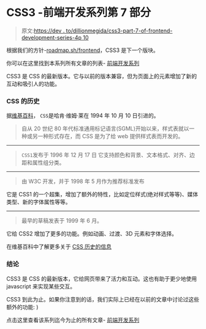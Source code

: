# CSS3 -前端开发系列第 7 部分

> 原文:[https://dev . to/dillionmegida/css3-part-7-of-frontend-development-series-4p 10](https://dev.to/dillionmegida/css3-part-7-of-frontend-development-series-4p10)

根据我们的方针-[roadmap.sh/frontend](https://roadmap.sh/frontend)，CSS3 是下一个版块。

你可以在这里找到本系列所有文章的列表- [前端开发系列](https://dev.to/dillionmegida/frontend-development-series-3004)

CSS3 是 CSS 的最新版本。它与以前的版本兼容，但为页面上的元素增加了新的互动和吸引人的功能。

### CSS 的历史

据[维基百科](https://en.wikipedia.org/wiki/Cascading_Style_Sheets)，
`CSS`是哈肯·维姆·莱在 1994 年 10 月 10 日引进的。

> 自从 20 世纪 80 年代标准通用标记语言(SGML)开始以来，样式表就以一种或另一种形式存在，而 CSS 是为了给 web 提供样式表而开发的。

* * *

> `CSS1`发布于 1996 年 12 月 17 日
> 它支持颜色和背景、文本格式、对齐、边距和属性组分类。

* * *

> 由 W3C 开发，并于 1998 年 5 月作为推荐标准发布

它是 CSS1 的一个超集，增加了额外的特性，比如定位样式(绝对样式等等)、媒体类型、新的字体属性等等。

* * *

> 最早的草稿发表于 1999 年 6 月。

它给 CSS2 增加了更多的功能。例如动画、过渡、3D 元素和字体选择。

在维基百科中了解更多关于 [CSS 历史的信息](https://en.wikipedia.org/wiki/Cascading_Style_Sheets)

### [](#conclusion)结论

CSS3 是 CSS 的最新版本，它给网页带来了活力和互动。这也有助于更少地使用 javascript 来实现某些交互。

CSS3 到此为止。如果你注意到的话，我们实际上已经在以前的文章中讨论过这些额外的功能: )

点击这里查看该系列迄今为止的所有文章- [前端开发系列](%5BFrontend%20Development%20Series%5D(https://dev.to/dillionmegida/frontend-development-series-3004))